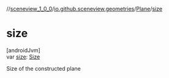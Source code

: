 //[sceneview_1_0_0](../../../index.md)/[io.github.sceneview.geometries](../index.md)/[Plane](index.md)/[size](size.md)

# size

[androidJvm]\
var [size](size.md): [Size](../../io.github.sceneview.math/index.md#1872733609%2FClasslikes%2F-602047187)

Size of the constructed plane
